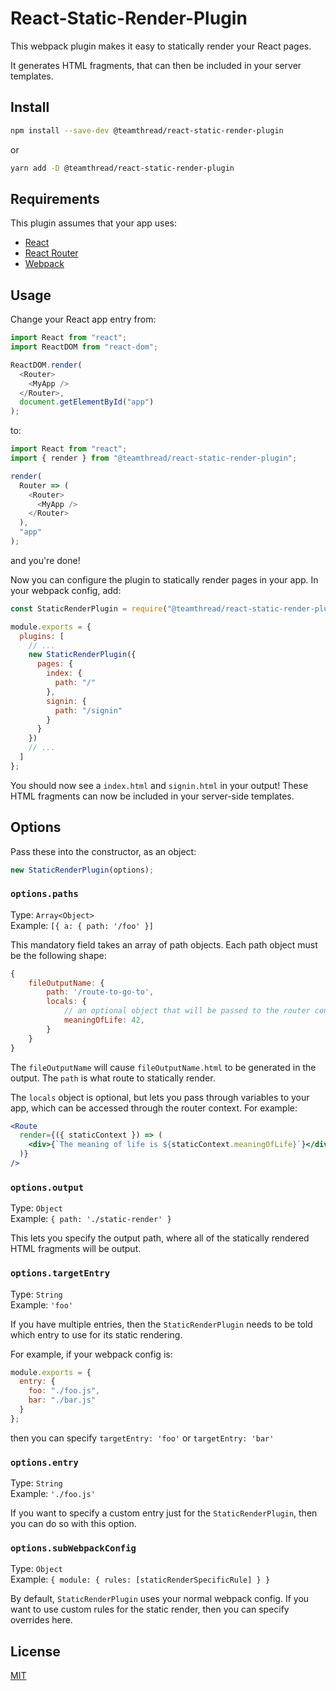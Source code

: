 # React-Static-Render-Plugin

This webpack plugin makes it easy to statically render your React pages.

It generates HTML fragments, that can then be included in your server templates.

## Install

```bash
npm install --save-dev @teamthread/react-static-render-plugin
```

or

```bash
yarn add -D @teamthread/react-static-render-plugin
```

## Requirements

This plugin assumes that your app uses:

- [React](https://github.com/facebook/react)
- [React Router](https://github.com/ReactTraining/react-router)
- [Webpack](https://github.com/webpack/webpack)

## Usage

Change your React app entry from:

```javascript
import React from "react";
import ReactDOM from "react-dom";

ReactDOM.render(
  <Router>
    <MyApp />
  </Router>,
  document.getElementById("app")
);
```

to:

```javascript
import React from "react";
import { render } from "@teamthread/react-static-render-plugin";

render(
  Router => (
    <Router>
      <MyApp />
    </Router>
  ),
  "app"
);
```

and you're done!

Now you can configure the plugin to statically render pages in your app. In your webpack config, add:

```javascript
const StaticRenderPlugin = require("@teamthread/react-static-render-plugin");

module.exports = {
  plugins: [
    // ...
    new StaticRenderPlugin({
      pages: {
        index: {
          path: "/"
        },
        signin: {
          path: "/signin"
        }
      }
    })
    // ...
  ]
};
```

You should now see a `index.html` and `signin.html` in your output! These HTML fragments can now be included in your server-side templates.

## Options

Pass these into the constructor, as an object:

```javascript
new StaticRenderPlugin(options);
```

### `options.paths`

Type: `Array<Object>`<br>
Example: `[{ a: { path: '/foo' }]`

This mandatory field takes an array of path objects. Each path object must be the following shape:

```javascript
{
    fileOutputName: {
        path: '/route-to-go-to',
        locals: {
            // an optional object that will be passed to the router context
            meaningOfLife: 42,
        }
    }
}
```

The `fileOutputName` will cause `fileOutputName.html` to be generated in the output. The `path` is what route to statically render.

The `locals` object is optional, but lets you pass through variables to your app, which can be accessed through the router context. For example:

```jsx
<Route
  render={({ staticContext }) => (
    <div>{`The meaning of life is ${staticContext.meaningOfLife}`}</div>
  )}
/>
```

### `options.output`

Type: `Object`<br>
Example: `{ path: './static-render' }`

This lets you specify the output path, where all of the statically rendered HTML fragments will be output.

### `options.targetEntry`

Type: `String`<br>
Example: `'foo'`

If you have multiple entries, then the `StaticRenderPlugin` needs to be told which entry to use for its static rendering.

For example, if your webpack config is:

```javascript
module.exports = {
  entry: {
    foo: "./foo.js",
    bar: "./bar.js"
  }
};
```

then you can specify `targetEntry: 'foo'` or `targetEntry: 'bar'`

### `options.entry`

Type: `String`<br>
Example: `'./foo.js'`

If you want to specify a custom entry just for the `StaticRenderPlugin`, then you can do so with this option.

### `options.subWebpackConfig`

Type: `Object`<br>
Example: `{ module: { rules: [staticRenderSpecificRule] } }`

By default, `StaticRenderPlugin` uses your normal webpack config. If you want to use custom rules for the static render, then you can specify overrides here.

## License

[MIT](/LICENSE)

